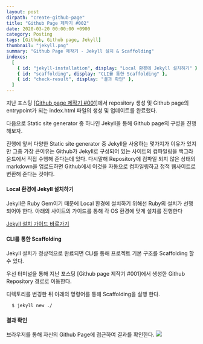 ```yaml
---
layout: post
dirpath: "create-github-page"
title: "Github Page 제작기 #002"
date: 2020-03-20 00:00:00 +0900
category: Posting
tags: [Github, Github page, Jekyll]
thumbnail: "jekyll.png"
summary: "Github Page 제작기 - Jekyll 설치 & Scaffolding"
indexes:
  [
    { id: "jekyll-installation", display: "Local 환경에 Jekyll 설치하기" },
    { id: "scaffolding", display: "CLI를 통한 Scaffolding" },
    { id: "check-result", display: "결과 확인" },
  ]
---
```


지난 포스팅 [[Github page 제작기 #001]](/posting/2020/03/19/create-github-page-001.html)에서 repository 생성 및 Github page의 entrypoint가 되는 index.html 파일의 생성 및 업데이트를 완료했다.

다음으로 Static site generator 중 하나인 Jekyll을 통해 Github page의 구성을 진행 해보자.

진행에 앞서 다양한 Static site generator 중 Jekyll을 사용하는 몇가지가 이유가 있지만 그중 가장 큰이유는 Github가 Jekyll로 구성되어 있는 사이트의 컴파일링을 백그라운드에서 직접 수행해 준다는데 있다. 다시말해 Repository에 컴파일 되지 않은 상태의 markdown을 업로드하면 Github에서 이것을 자동으로 컴파일링하고 정적 웹사이트로 변환해 준다는 것이다.

<h4 id="jekyll-installation">Local 환경에 Jekyll 설치하기</h4>

Jekyll은 Ruby Gem이기 때문에 Local 환경에 설치하기 위해선 Ruby의 설치가 선행 되어야 한다.
아래의 사이트의 가이드를 통해 각 OS 환경에 맞게 설치를 진행한다

[Jekyll 설치 가이드 바로가기](https://jekyllrb.com/docs/installation)

<h4 id="scaffolding">CLI를 통한 Scaffolding</h4>

Jekyll 설치가 정상적으로 완료되면 CLI를 통해 프로젝트 기본 구조를 Scaffolding 할 수 있다.

우선 터미널을 통해 지난 포스팅 [Github page 제작기 #001]에서 생성한 Github Repository 경로로 이동한다.

디렉토리를 변경한 뒤 아래의 명령어를 통해 Scaffolding을 실행 한다.

```bash
  $ jekyll new ./
```

<h4 id="check-result">결과 확인</h4>

브라우저를 통해 자신의 Github Page에 접근하여 결과를 확인한다.
<img src="../../../../assets/create-github-page/sample-page.png">
